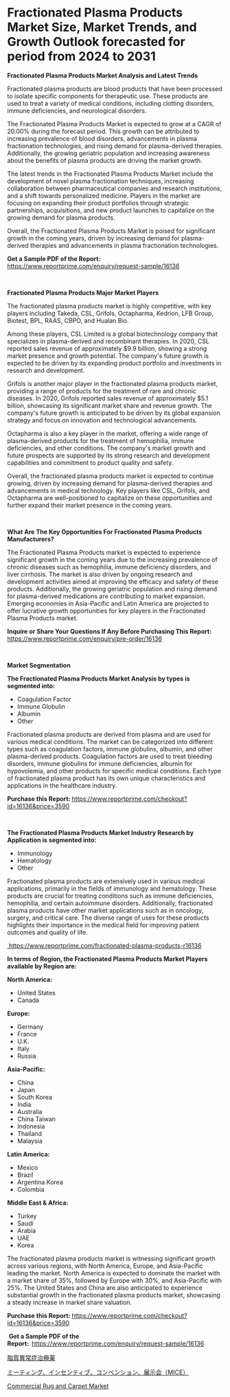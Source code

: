 <p><h1>Fractionated Plasma Products Market Size, Market Trends, and Growth Outlook forecasted for period from 2024 to 2031</h1></p><p><strong>Fractionated Plasma Products Market Analysis and Latest Trends</strong></p>
<p><p>Fractionated plasma products are blood products that have been processed to isolate specific components for therapeutic use. These products are used to treat a variety of medical conditions, including clotting disorders, immune deficiencies, and neurological disorders.</p><p>The Fractionated Plasma Products Market is expected to grow at a CAGR of 20.00% during the forecast period. This growth can be attributed to increasing prevalence of blood disorders, advancements in plasma fractionation technologies, and rising demand for plasma-derived therapies. Additionally, the growing geriatric population and increasing awareness about the benefits of plasma products are driving the market growth.</p><p>The latest trends in the Fractionated Plasma Products Market include the development of novel plasma fractionation techniques, increasing collaboration between pharmaceutical companies and research institutions, and a shift towards personalized medicine. Players in the market are focusing on expanding their product portfolios through strategic partnerships, acquisitions, and new product launches to capitalize on the growing demand for plasma products.</p><p>Overall, the Fractionated Plasma Products Market is poised for significant growth in the coming years, driven by increasing demand for plasma-derived therapies and advancements in plasma fractionation technologies.</p></p>
<p><strong>Get a Sample PDF of the Report:&nbsp;</strong> <a href="https://www.reportprime.com/enquiry/request-sample/16136">https://www.reportprime.com/enquiry/request-sample/16136</a></p>
<p>&nbsp;</p>
<p><strong>Fractionated Plasma Products Major Market Players</strong></p>
<p><p>The fractionated plasma products market is highly competitive, with key players including Takeda, CSL, Grifols, Octapharma, Kedrion, LFB Group, Biotest, BPL, RAAS, CBPO, and Hualan Bio. </p><p>Among these players, CSL Limited is a global biotechnology company that specializes in plasma-derived and recombinant therapies. In 2020, CSL reported sales revenue of approximately $9.9 billion, showing a strong market presence and growth potential. The company's future growth is expected to be driven by its expanding product portfolio and investments in research and development.</p><p>Grifols is another major player in the fractionated plasma products market, providing a range of products for the treatment of rare and chronic diseases. In 2020, Grifols reported sales revenue of approximately $5.1 billion, showcasing its significant market share and revenue growth. The company's future growth is anticipated to be driven by its global expansion strategy and focus on innovation and technological advancements.</p><p>Octapharma is also a key player in the market, offering a wide range of plasma-derived products for the treatment of hemophilia, immune deficiencies, and other conditions. The company's market growth and future prospects are supported by its strong research and development capabilities and commitment to product quality and safety.</p><p>Overall, the fractionated plasma products market is expected to continue growing, driven by increasing demand for plasma-derived therapies and advancements in medical technology. Key players like CSL, Grifols, and Octapharma are well-positioned to capitalize on these opportunities and further expand their market presence in the coming years.</p></p>
<p>&nbsp;</p>
<p><strong>What Are The Key Opportunities For Fractionated Plasma Products Manufacturers?</strong></p>
<p><p>The Fractionated Plasma Products market is expected to experience significant growth in the coming years due to the increasing prevalence of chronic diseases such as hemophilia, immune deficiency disorders, and liver cirrhosis. The market is also driven by ongoing research and development activities aimed at improving the efficacy and safety of these products. Additionally, the growing geriatric population and rising demand for plasma-derived medications are contributing to market expansion. Emerging economies in Asia-Pacific and Latin America are projected to offer lucrative growth opportunities for key players in the Fractionated Plasma Products market.</p></p>
<p><strong>Inquire or Share Your Questions If Any Before Purchasing This Report:</strong> <a href="https://www.reportprime.com/enquiry/pre-order/16136">https://www.reportprime.com/enquiry/pre-order/16136</a></p>
<p>&nbsp;</p>
<p><strong>Market Segmentation</strong></p>
<p><strong>The Fractionated Plasma Products Market Analysis by types is segmented into:</strong></p>
<p><ul><li>Coagulation Factor</li><li>Immune Globulin</li><li>Albumin</li><li>Other</li></ul></p>
<p><p>Fractionated plasma products are derived from plasma and are used for various medical conditions. The market can be categorized into different types such as coagulation factors, immune globulins, albumin, and other plasma-derived products. Coagulation factors are used to treat bleeding disorders, immune globulins for immune deficiencies, albumin for hypovolemia, and other products for specific medical conditions. Each type of fractionated plasma product has its own unique characteristics and applications in the healthcare industry.</p></p>
<p><strong>Purchase this Report:&nbsp;</strong><a href="https://www.reportprime.com/checkout?id=16136&price=3590">https://www.reportprime.com/checkout?id=16136&price=3590</a></p>
<p>&nbsp;</p>
<p><strong>The Fractionated Plasma Products Market Industry Research by Application is segmented into:</strong></p>
<p><ul><li>Immunology</li><li>Hematology</li><li>Other</li></ul></p>
<p><p>Fractionated plasma products are extensively used in various medical applications, primarily in the fields of immunology and hematology. These products are crucial for treating conditions such as immune deficiencies, hemophilia, and certain autoimmune disorders. Additionally, fractionated plasma products have other market applications such as in oncology, surgery, and critical care. The diverse range of uses for these products highlights their importance in the medical field for improving patient outcomes and quality of life.</p></p>
<p><a href="https://www.reportprime.com/fractionated-plasma-products-r16136">&nbsp;https://www.reportprime.com/fractionated-plasma-products-r16136</a></p>
<p><strong>In terms of Region, the Fractionated Plasma Products Market Players available by Region are:</strong></p>
<p>
    <p> <strong> North America: </strong>
        <ul>
            <li>United States</li>
            <li>Canada</li>
        </ul>
        </p> 
    <p> <strong> Europe: </strong>
        <ul>
            <li>Germany</li>
            <li>France</li>
            <li>U.K.</li>
            <li>Italy</li>
            <li>Russia</li>
        </ul>
        </p> 
    <p> <strong> Asia-Pacific: </strong>
        <ul>
            <li>China</li>
            <li>Japan</li>
            <li>South Korea</li>
            <li>India</li>
            <li>Australia</li>
            <li>China Taiwan</li>
            <li>Indonesia</li>
            <li>Thailand</li>
            <li>Malaysia</li>
        </ul>
        </p> 
    <p> <strong> Latin America: </strong>
        <ul>
            <li>Mexico</li>
            <li>Brazil</li>
            <li>Argentina Korea</li>
            <li>Colombia</li>
        </ul>
        </p> 
    <p> <strong> Middle East & Africa: </strong>
        <ul>
            <li>Turkey</li>
            <li>Saudi</li>
            <li>Arabia</li>
            <li>UAE</li>
            <li>Korea</li>
        </ul>
    </p>
    </p>
<p><p>The fractionated plasma products market is witnessing significant growth across various regions, with North America, Europe, and Asia-Pacific leading the market. North America is expected to dominate the market with a market share of 35%, followed by Europe with 30%, and Asia-Pacific with 25%. The United States and China are also anticipated to experience substantial growth in the fractionated plasma products market, showcasing a steady increase in market share valuation.</p></p>
<p><strong>Purchase this Report: </strong><a href="https://www.reportprime.com/checkout?id=16136&price=3590">https://www.reportprime.com/checkout?id=16136&price=3590</a></p>
<p>&nbsp;<strong>Get a Sample PDF of the Report:&nbsp;&nbsp;</strong><a href="https://www.reportprime.com/enquiry/request-sample/16136">https://www.reportprime.com/enquiry/request-sample/16136</a></p>
<p><strong></strong></p>
<p><p><a href="https://github.com/DwightHuels1/Market-Research-Report-List-1/blob/main/268364882736.md">脂質異常症治療薬</a></p><p><a href="https://github.com/tanyaali3/Market-Research-Report-List-1/blob/main/406357282735.md">ミーティング、インセンティブ、コンベンション、展示会（MICE）</a></p><p><a href="https://www.linkedin.com/pulse/commercial-rug-carpet-market-size-reveals-best-marketing-2akvf">Commercial Rug and Carpet Market</a></p></p>